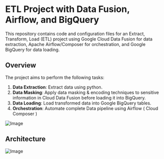 # ETL Project with Data Fusion, Airflow, and BigQuery

This repository contains code and configuration files for an Extract, Transform, Load (ETL) project using Google Cloud Data Fusion for data extraction, Apache Airflow/Composer for orchestration, and Google BigQuery for data loading.


## Overview

The project aims to perform the following tasks:

1. **Data Extraction**: Extract data using python.
2. **Data Masking**: Apply data masking & encoding techniques to sensitive information in Cloud Data Fusion before loading it into BigQuery.
3. **Data Loading**: Load transformed data into Google BigQuery tables.
4. **Orchestration**: Automate complete Data pipeline using Airflow ( Cloud Composer )

![Image](https://github.com/user-attachments/assets/de2c3281-88b8-4a47-855b-a5b724ef4e3b)

## Architecture

![Image](https://github.com/user-attachments/assets/3b1461b0-2576-4f5e-922e-110e833363b5)
